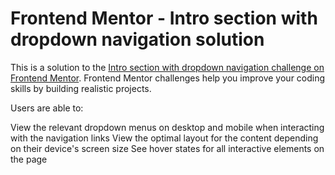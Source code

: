 # Frontend Mentor - Intro section with dropdown navigation solution

This is a solution to the [Intro section with dropdown navigation challenge on Frontend Mentor](https://www.frontendmentor.io/solutions/intro-section-with-dropdown-navigation-N_HCFkaezy). Frontend Mentor challenges help you improve your coding skills by building realistic projects.

Users are able to:

View the relevant dropdown menus on desktop and mobile when interacting with the navigation links
View the optimal layout for the content depending on their device's screen size
See hover states for all interactive elements on the page
